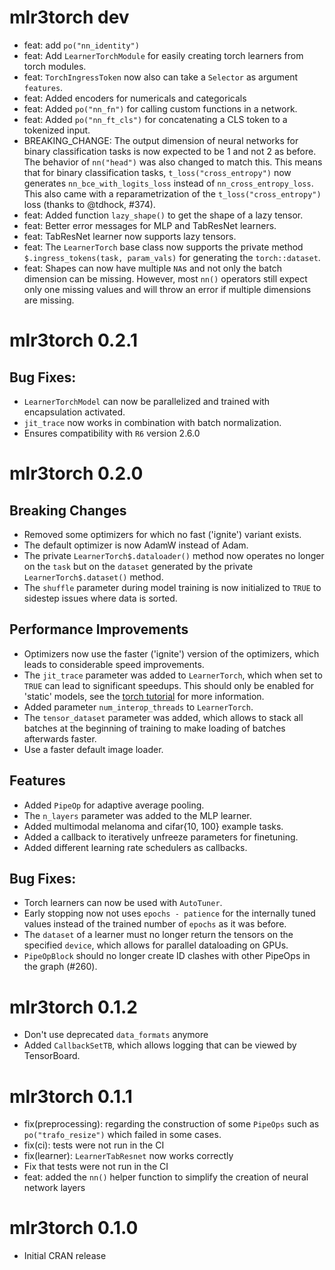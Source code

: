# mlr3torch dev

* feat: add `po("nn_identity")`
* feat: Add `LearnerTorchModule` for easily creating torch learners from torch modules.
* feat: `TorchIngressToken` now also can take a `Selector` as argument `features`.
* feat: Added encoders for numericals and categoricals
* feat: Added `po("nn_fn")` for calling custom functions in a network.
* feat: Added `po("nn_ft_cls")` for concatenating a CLS token to a tokenized input.
* BREAKING_CHANGE: The output dimension of neural networks for binary classification tasks is now
  expected to be 1 and not 2 as before. The behavior of `nn("head")` was also changed to match this.
  This means that for binary classification tasks, `t_loss("cross_entropy")` now generates
  `nn_bce_with_logits_loss` instead of `nn_cross_entropy_loss`.
  This also came with a reparametrization of the `t_loss("cross_entropy")` loss (thanks to @tdhock, #374).
* feat: Added function `lazy_shape()` to get the shape of a lazy tensor.
* feat: Better error messages for MLP and TabResNet learners.
* feat: TabResNet learner now supports lazy tensors.
* feat: The `LearnerTorch` base class now supports the private method `$.ingress_tokens(task, param_vals)`
  for generating the `torch::dataset`.
* feat: Shapes can now have multiple `NA`s and not only the batch dimension can be missing. However, most `nn()` operators still expect only one missing values and will throw an error if multiple dimensions are missing.

# mlr3torch 0.2.1

## Bug Fixes:

* `LearnerTorchModel` can now be parallelized and trained with
  encapsulation activated.
* `jit_trace` now works in combination with batch normalization.
* Ensures compatibility with `R6` version 2.6.0

# mlr3torch 0.2.0

## Breaking Changes

* Removed some optimizers for which no fast ('ignite') variant exists.
* The default optimizer is now AdamW instead of Adam.
* The private `LearnerTorch$.dataloader()` method now operates no longer
  on the `task` but on the `dataset` generated by the private `LearnerTorch$.dataset()` method.
* The `shuffle` parameter during model training is now initialized to `TRUE` to sidestep
  issues where data is sorted.

## Performance Improvements

* Optimizers now use the faster ('ignite') version of the optimizers,
  which leads to considerable speed improvements.
* The `jit_trace` parameter was added to `LearnerTorch`, which when set to
  `TRUE` can lead to significant speedups.
  This should only be enabled for 'static' models, see the
  [torch tutorial](https://torch.mlverse.org/docs/articles/torchscript)
  for more information.
* Added parameter `num_interop_threads` to `LearnerTorch`.
* The `tensor_dataset` parameter was added, which allows to stack all batches
  at the beginning of training to make loading of batches afterwards faster.
* Use a faster default image loader.

## Features

* Added `PipeOp` for adaptive average pooling.
* The `n_layers` parameter was added to the MLP learner.
* Added multimodal melanoma and cifar{10, 100} example tasks.
* Added a callback to iteratively unfreeze parameters for finetuning.
* Added different learning rate schedulers as callbacks.

## Bug Fixes:

* Torch learners can now be used with `AutoTuner`.
* Early stopping now not uses `epochs - patience` for the internally tuned
  values instead of the trained number of `epochs` as it was before.
* The `dataset` of a learner must no longer return the tensors on the specified `device`,
  which allows for parallel dataloading on GPUs.
* `PipeOpBlock` should no longer create ID clashes with other PipeOps in the graph (#260).

# mlr3torch 0.1.2

* Don't use deprecated `data_formats` anymore
* Added `CallbackSetTB`, which allows logging that can be viewed by TensorBoard.

# mlr3torch 0.1.1

* fix(preprocessing): regarding the construction of some `PipeOps` such as `po("trafo_resize")`
  which failed in some cases.
* fix(ci): tests were not run in the CI
* fix(learner): `LearnerTabResnet` now works correctly
* Fix that tests were not run in the CI
* feat: added the `nn()` helper function to simplify the creation of neural network
  layers

# mlr3torch 0.1.0

* Initial CRAN release
